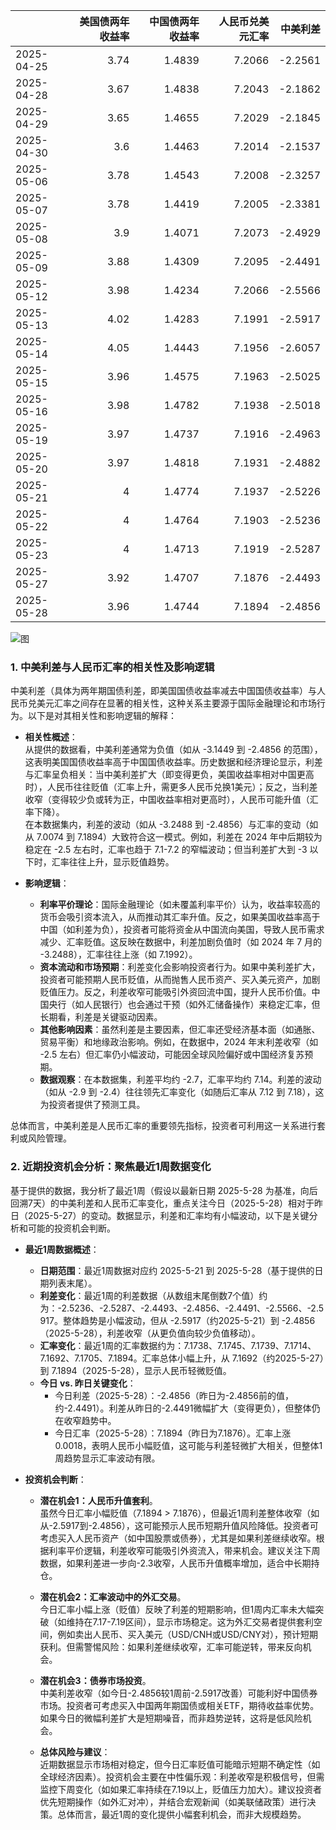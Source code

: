 |            |   美国债两年收益率 |   中国债两年收益率 |   人民币兑美元汇率 |   中美利差 |
|:-----------|-------------------:|-------------------:|-------------------:|-----------:|
| 2025-04-25 |               3.74 |             1.4839 |             7.2066 |    -2.2561 |
| 2025-04-28 |               3.67 |             1.4838 |             7.2043 |    -2.1862 |
| 2025-04-29 |               3.65 |             1.4655 |             7.2029 |    -2.1845 |
| 2025-04-30 |               3.6  |             1.4463 |             7.2014 |    -2.1537 |
| 2025-05-06 |               3.78 |             1.4543 |             7.2008 |    -2.3257 |
| 2025-05-07 |               3.78 |             1.4419 |             7.2005 |    -2.3381 |
| 2025-05-08 |               3.9  |             1.4071 |             7.2073 |    -2.4929 |
| 2025-05-09 |               3.88 |             1.4309 |             7.2095 |    -2.4491 |
| 2025-05-12 |               3.98 |             1.4234 |             7.2066 |    -2.5566 |
| 2025-05-13 |               4.02 |             1.4283 |             7.1991 |    -2.5917 |
| 2025-05-14 |               4.05 |             1.4443 |             7.1956 |    -2.6057 |
| 2025-05-15 |               3.96 |             1.4575 |             7.1963 |    -2.5025 |
| 2025-05-16 |               3.98 |             1.4782 |             7.1938 |    -2.5018 |
| 2025-05-19 |               3.97 |             1.4737 |             7.1916 |    -2.4963 |
| 2025-05-20 |               3.97 |             1.4818 |             7.1931 |    -2.4882 |
| 2025-05-21 |               4    |             1.4774 |             7.1937 |    -2.5226 |
| 2025-05-22 |               4    |             1.4764 |             7.1903 |    -2.5236 |
| 2025-05-23 |               4    |             1.4713 |             7.1919 |    -2.5287 |
| 2025-05-27 |               3.92 |             1.4707 |             7.1876 |    -2.4493 |
| 2025-05-28 |               3.96 |             1.4744 |             7.1894 |    -2.4856 |

![图](%s\interest_exchanget.png)

### 1. 中美利差与人民币汇率的相关性及影响逻辑

中美利差（具体为两年期国债利差，即美国国债收益率减去中国国债收益率）与人民币兑美元汇率之间存在显著的相关性，这种关系主要源于国际金融理论和市场行为。以下是对其相关性和影响逻辑的解释：

- **相关性概述**：  
  从提供的数据看，中美利差通常为负值（如从 -3.1449 到 -2.4856 的范围），这表明美国国债收益率高于中国国债收益率。历史数据和经济理论显示，利差与汇率呈负相关：当中美利差扩大（即变得更负，美国收益率相对中国更高时），人民币往往贬值（汇率上升，需更多人民币兑换1美元）；反之，当利差收窄（变得较少负或转为正，中国收益率相对更高时），人民币可能升值（汇率下降）。  
  在本数据集内，利差的波动（如从 -3.2488 到 -2.4856）与汇率的变动（如从 7.0074 到 7.1894）大致符合这一模式。例如，利差在 2024 年中后期较为稳定在 -2.5 左右时，汇率也趋于 7.1-7.2 的窄幅波动；但当利差扩大到 -3 以下时，汇率往往上升，显示贬值趋势。

- **影响逻辑**：  
  - **利率平价理论**：国际金融理论（如未覆盖利率平价）认为，收益率较高的货币会吸引资本流入，从而推动其汇率升值。反之，如果美国收益率高于中国（如利差为负），投资者可能将资金从中国流向美国，导致人民币需求减少、汇率贬值。这反映在数据中，利差加剧负值时（如 2024 年 7 月的 -3.2488），汇率往往上涨（如 7.1992）。
  - **资本流动和市场预期**：利差变化会影响投资者行为。如果中美利差扩大，投资者可能预期人民币贬值，从而抛售人民币资产、买入美元资产，加剧贬值压力。反之，利差收窄可能吸引外资回流中国，提升人民币价值。中国央行（如人民银行）也会通过干预（如外汇储备操作）来稳定汇率，但长期看，利差是关键驱动因素。
  - **其他影响因素**：虽然利差是主要因素，但汇率还受经济基本面（如通胀、贸易平衡）和地缘政治影响。例如，在数据中，2024 年末利差收窄（如 -2.5 左右）但汇率仍小幅波动，可能因全球风险偏好或中国经济复苏预期。
  - **数据观察**：在本数据集，利差平均约 -2.7，汇率平均约 7.14。利差的波动（如从 -2.9 到 -2.4）往往领先汇率变化（如随后汇率从 7.12 到 7.18），这为投资者提供了预测工具。

总体而言，中美利差是人民币汇率的重要领先指标，投资者可利用这一关系进行套利或风险管理。

### 2. 近期投资机会分析：聚焦最近1周数据变化

基于提供的数据，我分析了最近1周（假设以最新日期 2025-5-28 为基准，向后回溯7天）的中美利差和人民币汇率变化，重点关注今日（2025-5-28）相对于昨日（2025-5-27）的变动。数据显示，利差和汇率均有小幅波动，以下是关键分析和可能的投资机会判断。

- **最近1周数据概述**：  
  - **日期范围**：最近1周数据对应约 2025-5-21 到 2025-5-28（基于提供的日期列表末尾）。  
  - **利差变化**：最近1周的利差数据（从数组末尾倒数7个值）约为：-2.5236、-2.5287、-2.4493、-2.4856、-2.4491、-2.5566、-2.5917。整体趋势是小幅波动，但从 -2.5917（约2025-5-21）到 -2.4856（2025-5-28），利差收窄（从更负值向较少负值移动）。  
  - **汇率变化**：最近1周的汇率数据约为：7.1738、7.1745、7.1739、7.1714、7.1692、7.1705、7.1894。汇率总体小幅上升，从 7.1692（约2025-5-27）到 7.1894（2025-5-28），显示人民币轻微贬值。  
  - **今日 vs. 昨日关键变化**：  
    - 今日利差（2025-5-28）：-2.4856（昨日为-2.4856前的值，约-2.4491）。利差从昨日的-2.4491微幅扩大（变得更负），但整体仍在收窄趋势中。  
    - 今日汇率（2025-5-28）：7.1894（昨日为7.1876）。汇率上涨0.0018，表明人民币小幅贬值，这可能与利差轻微扩大相关，但整体1周趋势显示汇率波动有限。

- **投资机会判断**：  
  - **潜在机会1：人民币升值套利**。  
    虽然今日汇率小幅贬值（7.1894 > 7.1876），但最近1周利差整体收窄（如从-2.5917到-2.4856），这可能预示人民币短期升值风险降低。投资者可考虑买入人民币资产（如中国股票或债券），尤其是如果利差继续收窄。根据利率平价逻辑，利差收窄可能吸引外资流入，带来机会。建议关注下周数据，如果利差进一步向-2.3收窄，人民币升值概率增加，适合中长期持仓。

  - **潜在机会2：汇率波动中的外汇交易**。  
    今日汇率小幅上涨（贬值）反映了利差的短期影响，但1周内汇率未大幅突破（如维持在7.17-7.19区间），显示市场稳定。这为外汇交易者提供套利空间，例如卖出人民币、买入美元（USD/CNH或USD/CNY对），预计短期获利。但需警惕风险：如果利差继续收窄，汇率可能逆转，带来反向机会。

  - **潜在机会3：债券市场投资**。  
    中美利差收窄（如今日-2.4856较1周前-2.5917改善）可能利好中国债券市场。投资者可考虑买入中国两年期国债或相关ETF，期待收益率优势。如果今日的微幅利差扩大是短期噪音，而非趋势逆转，这将是低风险机会。

  - **总体风险与建议**：  
    近期数据显示市场相对稳定，但今日汇率贬值可能暗示短期不确定性（如全球经济因素）。投资机会主要在中性偏乐观：利差收窄是积极信号，但需监控下周变化（如如果汇率持续在7.19以上，贬值压力加大）。建议投资者优先短期操作（如外汇对冲），并结合宏观新闻（如美联储政策）进行决策。总体而言，最近1周的变化提供小幅套利机会，而非大规模趋势。